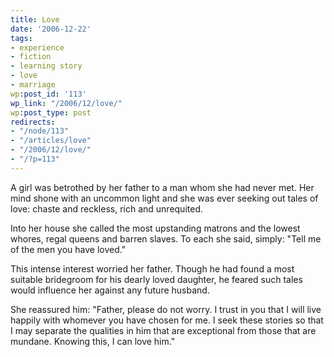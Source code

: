```yaml
---
title: Love
date: '2006-12-22'
tags:
- experience
- fiction
- learning story
- love
- marriage
wp:post_id: '113'
wp_link: "/2006/12/love/"
wp:post_type: post
redirects:
- "/node/113"
- "/articles/love"
- "/2006/12/love/"
- "/?p=113"
---
```


A girl was betrothed by her father to a man whom she had never met. Her mind shone with an uncommon light and she was ever seeking out tales of love: chaste and reckless, rich and unrequited.

Into her house she called the most upstanding matrons and the lowest whores, regal queens and barren slaves. To each she said, simply: "Tell me of the men you have loved."

This intense interest worried her father. Though he had found a most suitable bridegroom for his dearly loved daughter, he feared such tales would influence her against any future husband.

She reassured him: "Father, please do not worry. I trust in you that I will live happily with whomever you have chosen for me. I seek these stories so that I may separate the qualities in him that are exceptional from those that are mundane. Knowing this, I can love him."
